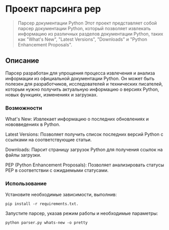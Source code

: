 # Проект парсинга pep
> Парсер документации Python
Этот проект представляет собой парсер документации Python, который позволяет извлекать информацию из различных разделов документации Python, таких как "What's New", "Latest Versions", "Downloads" и "Python Enhancement Proposals".

## Описание
Парсер разработан для упрощения процесса извлечения и анализа информации из официальной документации Python. Он может быть полезен для разработчиков, исследователей и технических писателей, которым нужно получить актуальную информацию о версиях Python, новых функциях, изменениях и загрузках.

### Возможности
What's New: Извлекает информацию о последних обновлениях и нововведениях в Python.

Latest Versions: Позволяет получить список последних версий Python с ссылками на соответствующие статьи.

Downloads: Парсит страницу загрузок Python для получения ссылок на файлы загрузки.

PEP (Python Enhancement Proposals): Позволяет анализировать статусы PEP в соответствии с ожидаемыми статусами.

### Использование
Установите необходимые зависимости, выполнив:
```
pip install -r requirements.txt.
```
Запустите парсер, указав режим работы и необходимые параметры:
```
python parser.py whats-new -o pretty
```

